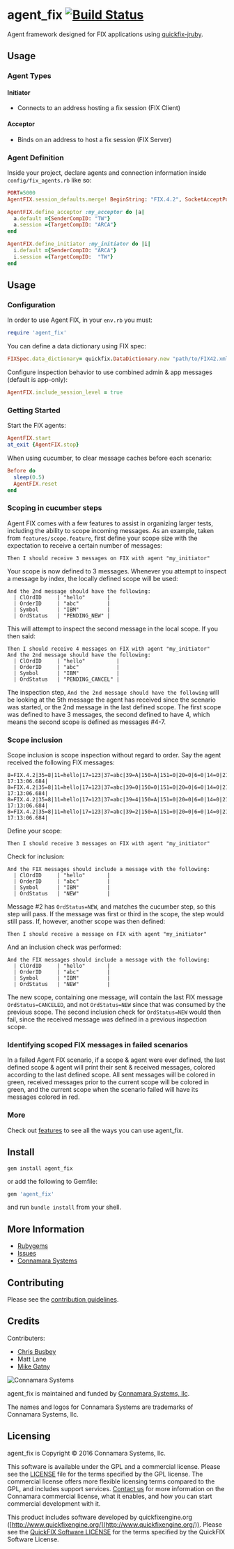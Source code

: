 agent\_fix [![Build Status](https://travis-ci.org/connamara/agent_fix.png)](https://travis-ci.org/connamara/agent_fix)
==========

Agent framework designed for FIX applications using [quickfix-jruby](https://github.com/connamara/quickfix-jruby).

Usage
-----

### Agent Types

#### Initiator
* Connects to an address hosting a fix session (FIX Client)

#### Acceptor
* Binds on an address to host a fix session (FIX Server)


### Agent Definition

Inside your project, declare agents and connection information inside ```config/fix_agents.rb``` like so:

```ruby
PORT=5000
AgentFIX.session_defaults.merge! BeginString: "FIX.4.2", SocketAcceptPort: PORT, SocketConnectPort: PORT, SocketConnectHost: "localhost"

AgentFIX.define_acceptor :my_acceptor do |a|
  a.default ={SenderCompID: "TW"}
  a.session ={TargetCompID: "ARCA"}
end

AgentFIX.define_initiator :my_initiator do |i|
  i.default ={SenderCompID: "ARCA"}
  i.session ={TargetCompID:  "TW"}
end
```

Usage
-----

### Configuration

In order to use Agent FIX, in your `env.rb` you must:

```ruby
require 'agent_fix'
```

You can define a data dictionary using FIX spec:

```ruby
FIXSpec.data_dictionary= quickfix.DataDictionary.new "path/to/FIX42.xml"
```

Configure inspection behavior to use combined admin & app messages (default is app-only):

```ruby
AgentFIX.include_session_level = true
```

### Getting Started

Start the FIX agents:

```ruby
AgentFIX.start
at_exit {AgentFIX.stop}
```

When using cucumber, to clear message caches before each scenario:

```ruby
Before do
  sleep(0.5)
  AgentFIX.reset
end
```

### Scoping in cucumber steps

Agent FIX comes with a few features to assist in organizing larger tests, including the ability to scope incoming messages.  As an example, taken from `features/scope.feature`, first define your scope size with the expectation to receive a certain number of messages:

```cucumber
Then I should receive 3 messages on FIX with agent "my_initiator"
```

Your scope is now defined to 3 messages.  Whenever you attempt to inspect a message by index, the locally defined scope will be used:

```cucumber
And the 2nd message should have the following:
  | ClOrdID     | "hello"       |
  | OrderID     | "abc"         |
  | Symbol      | "IBM"         |
  | OrdStatus   | "PENDING_NEW" |
```

This will attempt to inspect the second message in the local scope.  If you then said:

```cucumber
Then I should receive 4 messages on FIX with agent "my_initiator"
And the 2nd message should have the following:
  | ClOrdID     | "hello"          |
  | OrderID     | "abc"            |
  | Symbol      | "IBM"            |
  | OrdStatus   | "PENDING_CANCEL" |
```

The inspection step, `And the 2nd message should have the following` will be looking at the 5th message the agent has received since the scenario was started, or the 2nd message in the last defined scope.  The first scope was defined to have 3 messages, the second defined to have 4, which means the second scope is defined as messages #4-7.

### Scope inclusion

Scope inclusion is scope inspection without regard to order.  Say the agent received the following FIX messages:

```
8=FIX.4.2|35=8|11=hello|17=123|37=abc|39=A|150=A|151=0|20=0|6=0|14=0|21=1|55=IBM|54=1|40=2|60=20090101-17:13:06.684|
8=FIX.4.2|35=8|11=hello|17=123|37=abc|39=0|150=0|151=0|20=0|6=0|14=0|21=1|55=IBM|54=1|40=2|60=20090101-17:13:06.684|
8=FIX.4.2|35=8|11=hello|17=123|37=abc|39=4|150=A|151=0|20=0|6=0|14=0|21=1|55=IBM|54=1|40=2|60=20090101-17:13:06.684|
8=FIX.4.2|35=8|11=hello|17=123|37=abc|39=2|150=A|151=0|20=0|6=0|14=0|21=1|55=IBM|54=1|40=2|60=20090101-17:13:06.684|
```

Define your scope:


```cucumber
Then I should receive 3 messages on FIX with agent "my_initiator"
```

Check for inclusion:

```cucumber
And the FIX messages should include a message with the following:
  | ClOrdID     | "hello"       |
  | OrderID     | "abc"         |
  | Symbol      | "IBM"         |
  | OrdStatus   | "NEW"         |
```

Message #2 has `OrdStatus=NEW`, and matches the cucumber step, so this step will pass.  If the message was first or third in the scope, the step would still pass.  If, however, another scope was then defined:

```cucumber
Then I should receive a message on FIX with agent "my_initiator"
```

And an inclusion check was performed:

```cucumber
And the FIX messages should include a message with the following:
  | ClOrdID     | "hello"       |
  | OrderID     | "abc"         |
  | Symbol      | "IBM"         |
  | OrdStatus   | "NEW"         |
```

The new scope, containing one message, will contain the last FIX message `OrdStatus=CANCELED`, and not `OrdStatus=NEW` since that was consumed by the previous scope.  The second inclusion check for `OrdStatus=NEW` would then fail, since the received message was defined in a previous inspection scope.

### Identifying scoped FIX messages in failed scenarios

In a failed Agent FIX scenario, if a scope & agent were ever defined, the last defined scope & agent will print their sent & received messages, colored according to the last defined scope.  All sent messages will be colored in green, received messages prior to the current scope will be colored in green, and the current scope when the scenario failed will have its messages colored in red.

### More

Check out [features](features/) to see all the ways you can use agent_fix.

Install
-------

```shell
gem install agent_fix
```

or add the following to Gemfile:
```ruby
gem 'agent_fix'
```
and run `bundle install` from your shell.


More Information
----------------

* [Rubygems](https://rubygems.org/gems/agent_fix)
* [Issues](https://github.com/connamara/agent_fix/issues)
* [Connamara Systems](http://connamara.com)

Contributing
------------

Please see the [contribution guidelines](CONTRIBUTION_GUIDELINES.md).

Credits
-------

Contributers:

* [Chris Busbey](https://github.com/cbusbey)
* Matt Lane
* [Mike Gatny](https://github.com/mgatny)

![Connamara Systems](http://www.connamara.com/wp-content/uploads/2016/01/connamara_logo_dark.png)

agent_fix is maintained and funded by [Connamara Systems, llc](http://connamara.com).

The names and logos for Connamara Systems are trademarks of Connamara Systems, llc.

Licensing
---------

agent\_fix is Copyright © 2016 Connamara Systems, llc.

This software is available under the GPL and a commercial license.  Please see the [LICENSE](LICENSE.txt) file for the terms specified by the GPL license.  The commercial license offers more flexible licensing terms compared to the GPL, and includes support services.  [Contact us](mailto:info@connamara.com) for more information on the Connamara commercial license, what it enables, and how you can start commercial development with it.

This product includes software developed by quickfixengine.org ([http://www.quickfixengine.org/](http://www.quickfixengine.org/)). Please see the [QuickFIX Software LICENSE](QUICKFIX_LICENSE.txt) for the terms specified by the QuickFIX Software License.
